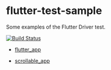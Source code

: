 # flutter-test-sample

Some examples of the Flutter Driver test.

[![Build Status](https://github.com/ksheremet/flutter_actions/workflows/flutter%20drive/badge.svg?branch=master)](https://github.com/ksheremet/flutter_actions/actions?query=workflow%3A"flutter+drive"+branch%3Amaster)

* [flutter_app](./flutter_app/)

* [scrollable_app](./scrollable_app/)
